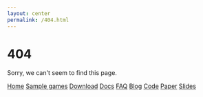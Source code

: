 ```yaml
---
layout: center
permalink: /404.html
---
```


# 404

Sorry, we can't seem to find this page.

<div class="mt3">
    <a href="{{ site.baseurl }}/" class="button button-blue button-big">Home</a>
    <a href="{{ site.baseurl }}/samplegames" class="button button-blue button-medium">Sample games</a>
    <a href="{{ site.url_download }}" class="button button-blue button-big">Download</a>
    <a href="{{ site.url_docs }}" class="button button-blue button-medium">Docs</a>
    <a href="{{ site.baseurl }}/faq" class="button button-blue button-big">FAQ</a>
    <a href="{{ site.baseurl }}/blog" class="button button-blue button-big">Blog</a>
    <a href="{{ site.baseurl }}/code" class="button button-blue button-medium">Code</a>
    <a href="{{ site.baseurl }}/oTree.pdf" target="_empty" class="button button-blue button-big">Paper</a>
    <a href="{{ site.baseurl }}/oTreeSlides.pdf" target="_empty" class="button button-blue button-medium">Slides</a>
</div>
